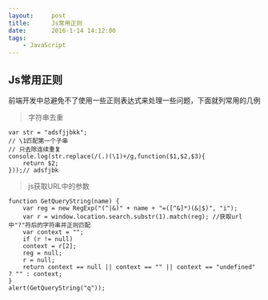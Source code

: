 ```yaml
---
layout:     post
title:      Js常用正则
date:       2016-1-14 14:12:00
tags:
    - JavaScript
---
```

##  Js常用正则
前端开发中总避免不了使用一些正则表达式来处理一些问题，下面就列常用的几例

> 字符串去重

    var str = "adsfjjbkk";  
    // \1匹配第一个子串  
    // 只去除连续重复  
    console.log(str.replace(/(.)(\1)+/g,function($1,$2,$3){  
        return $2;  
    }));// adsfjbk

> js获取URL中的参数

    function GetQueryString(name) {
        var reg = new RegExp("(^|&)" + name + "=([^&]*)(&|$)", "i");
        var r = window.location.search.substr(1).match(reg); //获取url中"?"符后的字符串并正则匹配
        var context = "";
        if (r != null)
        context = r[2];
        reg = null;
        r = null;
        return context == null || context == "" || context == "undefined" ? "" : context;
    }
    alert(GetQueryString("q"));

